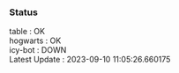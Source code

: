 ### Status


table : OK  
hogwarts : OK  
icy-bot : DOWN  
Latest Update : 2023-09-10 11:05:26.660175
